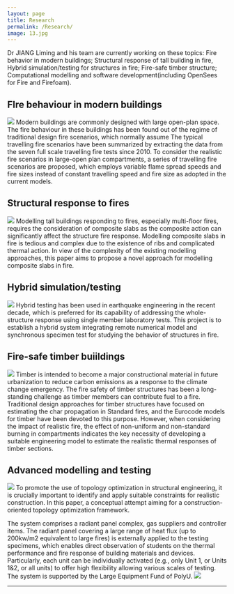 ```yaml
---
layout: page
title: Research
permalink: /Research/
image: 13.jpg
---
```


Dr JIANG Liming and his team are currently working on these topics: Fire behavior in modern buildings; Structural response of tall building in fire, Hybrid simulation/testing for structures in fire; Fire-safe timber structure; Computational modelling and software development(including OpenSees for Fire and Firefoam).

## FIre behaviour in modern buildings
![]({{site.baseurl}}/images/semifire.jpg)
Modern buildings are commonly designed with large open-plan space. The fire behaviour in these buildings has been found out of the regime of traditional design fire scenarios, which normally assume The typical travelling fire scenarios have been summarized by extracting the data from the seven full scale travelling fire tests since 2010.  To consider the realistic fire scenarios in large-open plan compartments, a series of travelling fire scenarios are proposed, which employs variable flame spread speeds and fire sizes instead of constant travelling speed and fire size as adopted in the current models. 


## Structural response to fires
![]({{site.baseurl}}/images/structfire.jpg)
Modelling tall buildings responding to fires, especially multi-floor fires, requires the
consideration of composite slabs as the composite action can significantly affect the structure
fire response. Modelling composite slabs in fire is tedious and complex due to the existence of
ribs and complicated thermal action. In view of the complexity of the existing modelling
approaches, this paper aims to propose a novel approach for modelling composite slabs in fire.


## Hybrid simulation/testing
![]({{site.baseurl}}/images/hybrid.jpg)
Hybrid testing has been used in earthquake engineering in the recent decade, which is preferred for its capability of addressing the whole-structure response using single member laboratory tests. This project is to establish a hybrid system integrating remote numerical model and synchronous specimen test for studying the behavior of structures in fire.

## Fire-safe timber buiildings
![]({{site.baseurl}}/images/timber.jpg)
Timber is intended to become a major constructional material in future urbanization to reduce carbon emissions as a response to the climate change emergency. The fire safety of timber structures has been a long-standing challenge as timber members can contribute fuel to a fire. Traditional design approaches for timber structures have focused on estimating the char propagation in Standard fires, and the Eurocode models for timber have been devoted to this purpose. However, when considering the impact of realistic fire, the effect of non-uniform and non-standard burning in compartments indicates the key necessity of developing a suitable engineering model to estimate the realistic thermal responses of timber sections. 

## Advanced modelling and testing
![]({{site.baseurl}}/images/IGAsim.jpg)
To promote the use of topology optimization in structural engineering, it is crucially important to identify and apply suitable constraints for realistic construction. In this paper, a conceptual attempt aiming for a construction-oriented topology optimization framework.

The system comprises a radiant panel complex, gas suppliers and controller items. The radiant panel covering a large range of heat flux (up to 200kw/m2 equivalent to large fires) is externally applied to the testing specimens, which enables direct observation of students on the thermal performance and fire response of building materials and devices. Particularly, each unit can be individually activated (e.g., only Unit 1, or Units 1&2, or all units) to offer high flexibility allowing various scales of testing. The system is supported by the Large Equipment Fund of PolyU.
![]({{site.baseurl}}/images/panel.jpg)

***